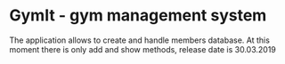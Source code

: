 # GymIt - gym management system
The application allows to create and handle members database.
At this moment there is only add and show methods, release date is 30.03.2019
